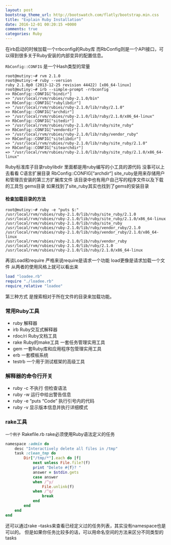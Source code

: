 ```yaml
---
layout: post
bootstrap_theme_url: http://bootswatch.com/flatly/bootstrap.min.css
title: "Explain Ruby Installation"
date: 2016-12-01 00:20:15 +0000
comments: true
categories: Ruby
---
```

<!-- more -->
<div class="alert alert-info">
    <p>
      <span class="glyphicon glyphicon-info-sign"></span>
在irb启动的时候加载一个rrbconfig的Ruby库 而RbConfig则是一个API接口，可以得到很多关于Ruby安装的内部变异的配置信息。
    </p>
</div>

`RbConfig::CONFIG` 是一个Hash类型的常量

```
root@mutiny:~# rvm 2.1.0
root@mutiny:~# ruby --version
ruby 2.1.0p0 (2013-12-25 revision 44422) [x86_64-linux]
root@mutiny:~# irb --simple-prompt -rrbconfig
>> RbConfig::CONFIG["bindir"]
=> "/usr/local/rvm/rubies/ruby-2.1.0/bin"
>> RbConfig::CONFIG["rubylibdir"]
=> "/usr/local/rvm/rubies/ruby-2.1.0/lib/ruby/2.1.0"
>> RbConfig::CONFIG["archdir"]
=> "/usr/local/rvm/rubies/ruby-2.1.0/lib/ruby/2.1.0/x86_64-linux"
>> RbConfig::CONFIG["sitedir"]
=> "/usr/local/rvm/rubies/ruby-2.1.0/lib/ruby/site_ruby"
>> RbConfig::CONFIG["vendordir"]
=> "/usr/local/rvm/rubies/ruby-2.1.0/lib/ruby/vendor_ruby"
>> RbConfig::CONFIG["sitelibdir"]
=> "/usr/local/rvm/rubies/ruby-2.1.0/lib/ruby/site_ruby/2.1.0"
>> RbConfig::CONFIG["sitearchdir"]
=> "/usr/local/rvm/rubies/ruby-2.1.0/lib/ruby/site_ruby/2.1.0/x86_64-linux"
```

Ruby标准库子目录rubylibdir 里面都是用ruby编写的小工具的源代码 没事可以上去看看
C语言扩展目录 RbConfig::CONFIG[“archdir“]
site_ruby是用来存储用户和管理员安装的第三方扩展库文件 该目录中也有用户自己写的程序文件以及下载的工具包
gems目录 如果找到了site_ruby其实也找到了gems的安装目录

#### 检查加载目录的方法

```
root@mutiny:~# ruby -e "puts $:"
/usr/local/rvm/rubies/ruby-2.1.0/lib/ruby/site_ruby/2.1.0
/usr/local/rvm/rubies/ruby-2.1.0/lib/ruby/site_ruby/2.1.0/x86_64-linux
/usr/local/rvm/rubies/ruby-2.1.0/lib/ruby/site_ruby
/usr/local/rvm/rubies/ruby-2.1.0/lib/ruby/vendor_ruby/2.1.0
/usr/local/rvm/rubies/ruby-2.1.0/lib/ruby/vendor_ruby/2.1.0/x86_64-linux
/usr/local/rvm/rubies/ruby-2.1.0/lib/ruby/vendor_ruby
/usr/local/rvm/rubies/ruby-2.1.0/lib/ruby/2.1.0
/usr/local/rvm/rubies/ruby-2.1.0/lib/ruby/2.1.0/x86_64-linux
```

<!-- more -->

再谈Load和require
严格来说require是请求一个功能 load更像是请求加载一个文件 从两者的使用风格上就可以看出来

``` ruby
load "loadee.rb"
require "./loadee.rb"
require_relative "loadee"
```

第三种方式 是搜索相对于所在文件的目录来加载功能。

### 常用Ruby工具

* ruby 解释器
* irb Ruby交互式解释器
* rdoc/ri Ruby文档工具
* rake Ruby的make工具 一套任务管理实用工具
* gem 一套Ruby库和应用程序包管理实用工具
* erb 一套模板系统
* testrb 一个用于测试框架的高级工具

### 解释器的命令行开关

* ruby -c 不执行 但检查语法
* ruby -w 运行中给出警告信息
* ruby -e “puts “Code” 执行引号内的代码
* ruby -v 显示版本信息并执行详细模式

### rake工具

`一个例子` Rakefile.rb rake必须使用Ruby语法定义的任务

``` ruby
namespace :admin do
    desc "Interactively delete all files in /tmp"
    task :clean_tmp do
        Dir["/tmp/*"].each do |f|
            next unless File.file?(f)
            print "Delete #{f}? "
            answer = $stdin.gets
            case answer
            when /^y/
                File.unlink(f)
            when /^q/
                break
            end
        end
    end							
end
```

还可以通过rake –tasks来查看已经定义过的任务列表，其实没有namespace也是可以的。
但是如果你任务比较多的话，可以用命名空间的方法来区分不同类型的tasks
